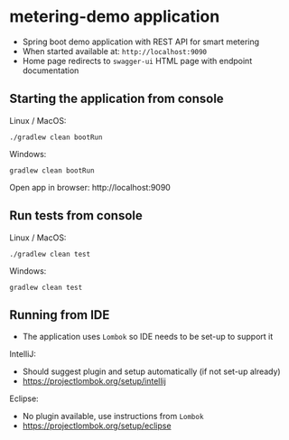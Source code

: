 # metering-demo application

* Spring boot demo application with REST API for smart metering
* When started available at: `http://localhost:9090`
* Home page redirects to `swagger-ui` HTML page with endpoint documentation

## Starting the application from console

Linux / MacOS:
```
./gradlew clean bootRun
```

Windows:
```
gradlew clean bootRun
```

Open app in browser: http://localhost:9090

## Run tests from console
Linux / MacOS:
```
./gradlew clean test
```

Windows:
```
gradlew clean test
```

## Running from IDE
* The application uses `Lombok` so IDE needs to be set-up to support it

IntelliJ:
* Should suggest plugin and setup automatically (if not set-up already)
* https://projectlombok.org/setup/intellij

Eclipse:
* No plugin available, use instructions from `Lombok`
* https://projectlombok.org/setup/eclipse 

